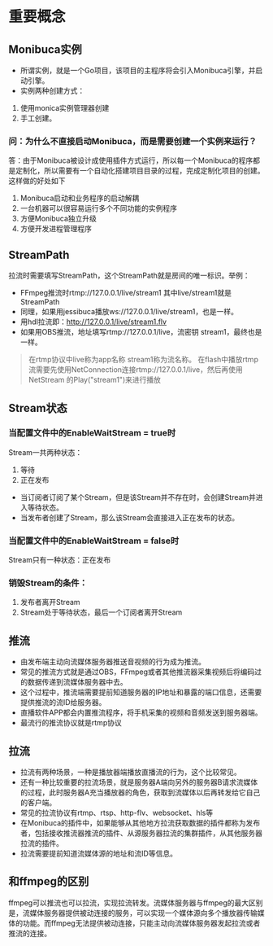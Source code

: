# 重要概念

## Monibuca实例

- 所谓实例，就是一个Go项目，该项目的主程序将会引入Monibuca引擎，并启动引擎。
- 实例两种创建方式：
1. 使用monica实例管理器创建
2. 手工创建。
### 问：为什么不直接启动Monibuca，而是需要创建一个实例来运行？

答：由于Monibuca被设计成使用插件方式运行，所以每一个Monibuca的程序都是定制化，所以需要有一个自动化搭建项目目录的过程，完成定制化项目的创建。这样做的好处如下
1. Monibuca启动和业务程序的启动解耦
2. 一台机器可以很容易运行多个不同功能的实例程序
3. 方便Monibuca独立升级
4. 方便开发进程管理程序

## StreamPath

拉流时需要填写StreamPath，这个StreamPath就是房间的唯一标识。举例：
- FFmpeg推流时rtmp://127.0.0.1/live/stream1 其中live/stream1就是StreamPath
- 同理，如果用jessibuca播放ws://127.0.0.1/live/stream1，也是一样。
- 用hdl拉流即：http://127.0.0.1/live/stream1.flv
- 如果用OBS推流，地址填写rtmp://127.0.0.1/live，流密钥 stream1，最终也是一样。

> 在rtmp协议中live称为app名称 stream1称为流名称。
> 在flash中播放rtmp流需要先使用NetConnection连接rtmp://127.0.0.1/live，然后再使用NetStream 的Play("stream1")来进行播放

## Stream状态

### 当配置文件中的EnableWaitStream = true时

Stream一共两种状态：
1. 等待
2. 正在发布

- 当订阅者订阅了某个Stream，但是该Stream并不存在时，会创建Stream并进入等待状态。
- 当发布者创建了Stream，那么该Stream会直接进入正在发布的状态。

### 当配置文件中的EnableWaitStream = false时

Stream只有一种状态：正在发布

### 销毁Stream的条件：
1. 发布者离开Stream
2. Stream处于等待状态，最后一个订阅者离开Stream

## 推流

- 由发布端主动向流媒体服务器推送音视频的行为成为推流。
- 常见的推流方式就是通过OBS，FFmpeg或者其他推流器采集视频后将编码过的数据传递到流媒体服务器中去。
- 这个过程中，推流端需要提前知道服务器的IP地址和暴露的端口信息，还需要提供推流的流ID给服务器。
- 直播软件APP都会内置推流程序，将手机采集的视频和音频发送到服务器端。
- 最流行的推流协议就是rtmp协议

## 拉流

- 拉流有两种场景，一种是播放器端播放直播流的行为，这个比较常见。
- 还有一种比较重要的拉流场景，就是服务器A端向另外的服务器B请求流媒体的过程，此时服务器A充当播放器的角色，获取到流媒体以后再转发给它自己的客户端。
- 常见的拉流协议有rtmp、rtsp、http-flv、websocket、hls等
- 在Monibuca的插件中，如果能够从其他地方拉流获取数据的插件都称为发布者，包括接收推流器推流的插件、从源服务器拉流的集群插件，从其他服务器拉流的插件。
- 拉流需要提前知道流媒体源的地址和流ID等信息。

## 和ffmpeg的区别

ffmpeg可以推流也可以拉流，实现拉流转发。流媒体服务器与ffmpeg的最大区别是，流媒体服务器提供被动连接的服务，可以实现一个媒体源向多个播放器传输媒体的功能。而ffmpeg无法提供被动连接，只能主动向流媒体服务器发起拉流或者推流的连接。
